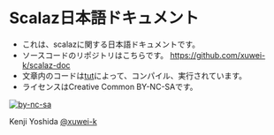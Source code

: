 # Scalaz日本語ドキュメント

- これは、scalazに関する日本語ドキュメントです。
- ソースコードのリポジトリはこちらです。 <https://github.com/xuwei-k/scalaz-doc>
- 文章内のコードは[tut](https://github.com/tpolecat/tut)によって、コンパイル、実行されています。
- ライセンスはCreative Common BY-NC-SAです。

[![by-nc-sa](https://komtmt.files.wordpress.com/2015/04/by-nc-sa.png?w=225&h=78)](http://creativecommons.org/licenses/by-nc-sa/4.0/deed.ja)

Kenji Yoshida [@xuwei-k](https://github.com/xuwei-k)
